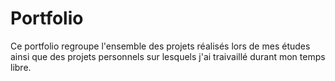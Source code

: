 # Portfolio
Ce portfolio regroupe l'ensemble des projets réalisés lors de mes études ainsi que des projets personnels sur lesquels j'ai traivaillé durant mon temps libre.
